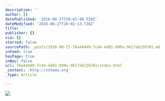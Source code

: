```yaml
---
description: ''
author: []
datePublished: '2016-08-27T20:02:40.529Z'
dateModified: '2016-08-27T20:02:13.726Z'
title: ''
publisher: {}
via: {}
starred: false
sourcePath: _posts/2016-08-27-76a444d9-7c44-4d81-890a-9617ab216701.md
inFeed: true
hasPage: true
inNav: false
url: 76a444d9-7c44-4d81-890a-9617ab216701/index.html
_context: 'http://schema.org'
_type: Article

---
```

![](https://the-grid-user-content.s3-us-west-2.amazonaws.com/07e55444-2223-4cdb-8e11-c24fa7b1bc33.png)